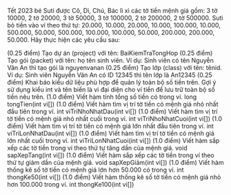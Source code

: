 Tết 2023 bé Suti được Cô, Dì, Chú, Bác lì xì các tờ tiền mệnh giá gồm: 3 tờ 10000, 2 tờ 20000, 3 tờ 50000, 3 tờ 100000, 2 tờ 200000, 2 tờ 500000. Suti bỏ tiền vào ví theo thứ tự: 20.000, 10.000, 20.000, 10.000, 100.000, 10.000, 500.000, 50.000, 500.000, 100.000, 100.000, 50.000, 200.000, 200.000, 50.000. Hãy thực hiện các yêu cầu sau:

(0.25 điểm) Tạo dự án (project) với tên: BaiKiemTraTongHop
(0.25 điểm) Tạo gói (packet) với tên: họ tên sinh viên. Ví dụ: Sinh viên có tên Nguyễn Văn An thì tạo gói là nguyenvanan
(0.25 điểm) Tạo lớp (class) với tên: tênid. Ví dụ: Sinh viên Nguyễn Văn An có ID 12345 thì tên lớp là An12345
(0.25 điểm) Khai báo kiểu dữ liệu phù hợp để quản lý toàn bộ số tiền trên. Gợi ý sử dụng kiểu int và tên biến là vi đại diện cho ví tiền để lưu trữ toàn bộ số tiền nêu trên.
(1.0 điểm) Viết hàm tính tổng số tiền có trong ví. long tongTien(int vi[])
(1.0 điểm) Viết hàm tìm vị trí tờ tiền có mệnh giá nhỏ nhất đầu tiên trong ví. int viTriNhoNhatDau(int vi[])
(1.0 điểm) Viết hàm tìm vị trí tờ tiền có mệnh giá nhỏ nhất cuối trong ví. int viTriNhoNhatCuoi(int vi[])
(1.0 điểm) Viết hàm tìm vị trí tờ tiền có mệnh giá lớn nhất đầu tiên trong ví. int viTriLonNhatDau(int vi[])
(1.0 điểm) Viết hàm tìm vị trí tờ tiền có mệnh giá lớn nhất cuối trong ví. int viTriLonNhatCuoi(int vi[])
(1.0 điểm) Viết hàm sắp xếp các tờ tiền trong ví theo thứ tự tăng dần của mệnh giá. void sapXepTang(int vi[])
(1.0 điểm) Viết hàm sắp xếp các tờ tiền trong ví theo thứ tự giảm dần của mệnh giá. void sapXepGiảm(int vi[])
(1.0 điểm) Viết hàm thống kê số tờ tiền có mệnh giá lớn hơn 50.000 có trong ví. int thongKe50(int vi[])
(1.0 điểm) Viết hàm thống kê số tờ tiền có mệnh giá nhỏ hơn 100.000 trong ví. int thongKe100(int vi[])